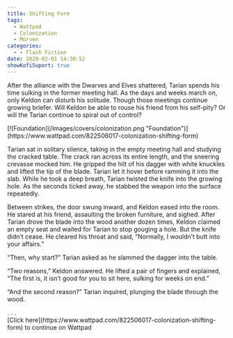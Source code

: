 ```yaml
---
title: Shifting Form
tags:
  - Wattpad
  - Colonization
  - Morven
categories:
  - - Flash Fiction
date: 2020-02-01 14:30:52
showKofiSuport: true
---
```


After the alliance with the Dwarves and Elves shattered, Tarian spends his time sulking in the former meeting hall. As the days and weeks march on, only Keldon can disturb his solitude. Though those meetings continue growing briefer.<!-- more --> Will Keldon be able to rouse his friend from his self-pity? Or will the Tarian continue to spiral out of control?

<div class="center">[![Foundation](/images/covers/colonization.png "Foundation")](https://www.wattpad.com/822506017-colonization-shifting-form)</div>

Tarian sat in solitary silence, taking in the empty meeting hall and studying the cracked table. The crack ran across its entire length, and the sneering crevasse mocked him. He gripped the hilt of his dagger with white knuckles and lifted the tip of the blade. Tarian let it hover before ramming it into the slab. While he took a deep breath, Tarian twisted the knife into the growing hole. As the seconds ticked away, he stabbed the weapon into the surface repeatedly.

Between strikes, the door swung inward, and Keldon eased into the room. He stared at his friend, assaulting the broken furniture, and sighed. After Tarian drove the blade into the wood another dozen times, Keldon claimed an empty seat and waited for Tarian to stop gouging a hole. But the knife didn’t cease. He cleared his throat and said, “Normally, I wouldn’t butt into your affairs.”

“Then, why start?” Tarian asked as he slammed the dagger into the table.

“Two reasons,” Keldon answered. He lifted a pair of fingers and explained, “The first is, it isn’t good for you to sit here, sulking for weeks on end.”

“And the second reason?” Tarian inquired, plunging the blade through the wood.

<div class="center story-ellipses">
.
.
.
</div><div class="center">[Click here](https://www.wattpad.com/822506017-colonization-shifting-form) to continue on Wattpad</div>